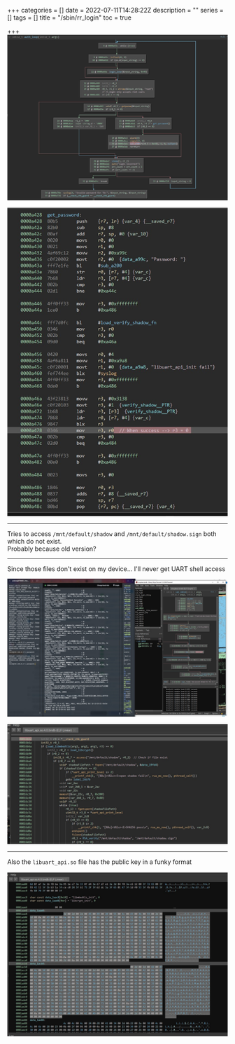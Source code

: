 +++
categories = []
date = 2022-07-11T14:28:22Z
description = ""
series = []
tags = []
title = "/sbin/rr_login"
toc = true

+++
![](/uploads/20220711-snipaste_2022-07-12_00-28-13.jpg)

![](/uploads/20220711-snipaste_2022-07-12_00-36-21.jpg)

***

Tries to access `/mnt/default/shadow` and `/mnt/default/shadow.sign` both which do not exist.  
Probably because old version?

***

Since those files don't exist on my device... I'll never get UART shell access

![](/uploads/20220719-snipaste_2022-07-19_22-24-51.jpg)

![](/uploads/20220719-snipaste_2022-07-19_22-51-42.jpg)

***

Also the `libuart_api.so` file has the public key in a funky format

![](/uploads/20220719-snipaste_2022-07-19_22-55-52.jpg)